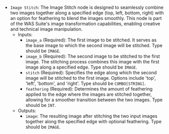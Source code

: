 - `Image Stitch`: The Image Stitch node is designed to seamlessly combine two images together along a specified edge (top, left, bottom, right) with an option for feathering to blend the images smoothly. This node is part of the WAS Suite's image transformation capabilities, enabling creative and technical image manipulation.
    - Inputs:
        - `image_a` (Required): The first image to be stitched. It serves as the base image to which the second image will be stitched. Type should be `IMAGE`.
        - `image_b` (Required): The second image to be stitched to the first image. The stitching process combines this image with the first image along a specified edge. Type should be `IMAGE`.
        - `stitch` (Required): Specifies the edge along which the second image will be stitched to the first image. Options include 'top', 'left', 'bottom', and 'right'. Type should be `COMBO[STRING]`.
        - `feathering` (Required): Determines the amount of feathering applied to the edge where the images are stitched together, allowing for a smoother transition between the two images. Type should be `INT`.
    - Outputs:
        - `image`: The resulting image after stitching the two input images together along the specified edge with optional feathering. Type should be `IMAGE`.
